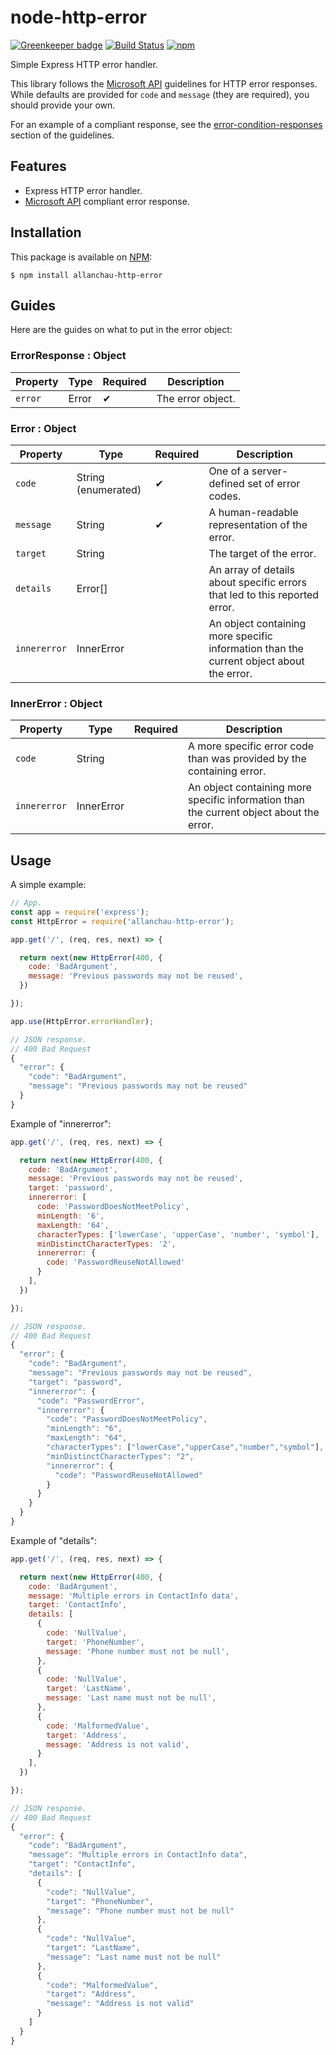 # node-http-error

[![Greenkeeper badge](https://badges.greenkeeper.io/allanchau/node-http-error.svg)](https://greenkeeper.io/)
[![Build Status](https://img.shields.io/travis/allanchau/node-http-error.svg)](https://travis-ci.org/allanchau/node-http-error)
[![npm](https://img.shields.io/npm/v/allanchau-http-error.svg)](https://www.npmjs.com/package/allanchau-http-error)

Simple Express HTTP error handler.

This library follows the [Microsoft API](https://github.com/Microsoft/api-guidelines/blob/vNext/Guidelines.md#51-errors) guidelines for HTTP error responses. While defaults are provided for `code` and `message` (they are required), you should provide your own.

For an example of a compliant response, see the  [error-condition-responses](https://github.com/Microsoft/api-guidelines/blob/vNext/Guidelines.md#7102-error-condition-responses) section of the guidelines.

## Features

- Express HTTP error handler.
- [Microsoft API](https://github.com/Microsoft/api-guidelines/blob/vNext/Guidelines.md#51-errors) compliant error response.

## Installation

This package is available on [NPM](https://www.npmjs.com/package/allanchau-http-error):

  ```shell
  $ npm install allanchau-http-error
  ```
  
## Guides

Here are the guides on what to put in the error object:

### ErrorResponse : Object

Property | Type | Required | Description
-------- | ---- | -------- | -----------
`error` | Error | ✔ | The error object.

### Error : Object

Property | Type | Required | Description
-------- | ---- | -------- | -----------
`code` | String (enumerated) | ✔ | One of a server-defined set of error codes.
`message` | String | ✔ | A human-readable representation of the error.
`target` | String |  | The target of the error.
`details` | Error[] |  | An array of details about specific errors that led to this reported error.
`innererror` | InnerError |  | An object containing more specific information than the current object about the error.

### InnerError : Object

Property | Type | Required | Description
-------- | ---- | -------- | -----------
`code` | String |  | A more specific error code than was provided by the containing error.
`innererror` | InnerError |  | An object containing more specific information than the current object about the error.

## Usage

A simple example:

```javascript
// App.
const app = require('express');
const HttpError = require('allanchau-http-error');

app.get('/', (req, res, next) => {

  return next(new HttpError(400, {
    code: 'BadArgument',
    message: 'Previous passwords may not be reused',
  })

});

app.use(HttpError.errorHandler);

// JSON response.
// 400 Bad Request
{
  "error": {
    "code": "BadArgument",
    "message": "Previous passwords may not be reused"
  }
}
```

Example of "innererror":

```javascript
app.get('/', (req, res, next) => {

  return next(new HttpError(400, {
    code: 'BadArgument',
    message: 'Previous passwords may not be reused',
    target: 'password',
    innererror: [
      code: 'PasswordDoesNotMeetPolicy',
      minLength: '6',
      maxLength: '64',
      characterTypes: ['lowerCase', 'upperCase', 'number', 'symbol'],
      minDistinctCharacterTypes: '2',
      innererror: {
        code: 'PasswordReuseNotAllowed'
      }
    ],
  })

});

// JSON response.
// 400 Bad Request
{
  "error": {
    "code": "BadArgument",
    "message": "Previous passwords may not be reused",
    "target": "password",
    "innererror": {
      "code": "PasswordError",
      "innererror": {
        "code": "PasswordDoesNotMeetPolicy",
        "minLength": "6",
        "maxLength": "64",
        "characterTypes": ["lowerCase","upperCase","number","symbol"],
        "minDistinctCharacterTypes": "2",
        "innererror": {
          "code": "PasswordReuseNotAllowed"
        }
      }
    }
  }
}
```

Example of "details":

```javascript
app.get('/', (req, res, next) => {

  return next(new HttpError(400, {
    code: 'BadArgument',
    message: 'Multiple errors in ContactInfo data',
    target: 'ContactInfo',
    details: [
      {
        code: 'NullValue',
        target: 'PhoneNumber',
        message: 'Phone number must not be null',
      },
      {
        code: 'NullValue',
        target: 'LastName',
        message: 'Last name must not be null',
      },
      {
        code: 'MalformedValue',
        target: 'Address',
        message: 'Address is not valid',
      }
    ],
  })

});

// JSON response.
// 400 Bad Request
{
  "error": {
    "code": "BadArgument",
    "message": "Multiple errors in ContactInfo data",
    "target": "ContactInfo",
    "details": [
      {
        "code": "NullValue",
        "target": "PhoneNumber",
        "message": "Phone number must not be null"
      },
      {
        "code": "NullValue",
        "target": "LastName",
        "message": "Last name must not be null"
      },
      {
        "code": "MalformedValue",
        "target": "Address",
        "message": "Address is not valid"
      }
    ]
  }
}
```
